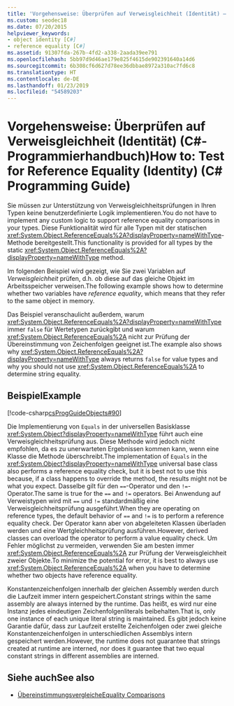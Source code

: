 ```yaml
---
title: 'Vorgehensweise: Überprüfen auf Verweisgleichheit (Identität) – C#-Programmierhandbuch'
ms.custom: seodec18
ms.date: 07/20/2015
helpviewer_keywords:
- object identity [C#]
- reference equality [C#]
ms.assetid: 91307fda-267b-4fd2-a338-2aada39ee791
ms.openlocfilehash: 5bb97d9d46ae179e825f4615de902391640a14d6
ms.sourcegitcommit: 6b308cf6d627d78ee36dbbae8972a310ac7fd6c8
ms.translationtype: HT
ms.contentlocale: de-DE
ms.lasthandoff: 01/23/2019
ms.locfileid: "54589203"
---
```

# <a name="how-to-test-for-reference-equality-identity-c-programming-guide"></a><span data-ttu-id="bb31c-102">Vorgehensweise: Überprüfen auf Verweisgleichheit (Identität) (C#-Programmierhandbuch)</span><span class="sxs-lookup"><span data-stu-id="bb31c-102">How to: Test for Reference Equality (Identity) (C# Programming Guide)</span></span>
<span data-ttu-id="bb31c-103">Sie müssen zur Unterstützung von Verweisgleichheitsprüfungen in Ihren Typen keine benutzerdefinierte Logik implementieren.</span><span class="sxs-lookup"><span data-stu-id="bb31c-103">You do not have to implement any custom logic to support reference equality comparisons in your types.</span></span> <span data-ttu-id="bb31c-104">Diese Funktionalität wird für alle Typen mit der statischen <xref:System.Object.ReferenceEquals%2A?displayProperty=nameWithType>-Methode bereitgestellt.</span><span class="sxs-lookup"><span data-stu-id="bb31c-104">This functionality is provided for all types by the static <xref:System.Object.ReferenceEquals%2A?displayProperty=nameWithType> method.</span></span>  
  
 <span data-ttu-id="bb31c-105">Im folgenden Beispiel wird gezeigt, wie Sie zwei Variablen auf *Verweisgleichheit* prüfen, d.h. ob diese auf das gleiche Objekt im Arbeitsspeicher verweisen.</span><span class="sxs-lookup"><span data-stu-id="bb31c-105">The following example shows how to determine whether two variables have *reference equality*, which means that they refer to the same object in memory.</span></span>  
  
 <span data-ttu-id="bb31c-106">Das Beispiel veranschaulicht außerdem, warum <xref:System.Object.ReferenceEquals%2A?displayProperty=nameWithType> immer `false` für Wertetypen zurückgibt und warum <xref:System.Object.ReferenceEquals%2A> nicht zur Prüfung der Übereinstimmung von Zeichenfolgen geeignet ist.</span><span class="sxs-lookup"><span data-stu-id="bb31c-106">The example also shows why <xref:System.Object.ReferenceEquals%2A?displayProperty=nameWithType> always returns `false` for value types and why you should not use  <xref:System.Object.ReferenceEquals%2A> to determine string equality.</span></span>  
  
## <a name="example"></a><span data-ttu-id="bb31c-107">Beispiel</span><span class="sxs-lookup"><span data-stu-id="bb31c-107">Example</span></span>  
 [!code-csharp[csProgGuideObjects#90](../../../csharp/programming-guide/classes-and-structs/codesnippet/CSharp/how-to-test-for-reference-equality-identity_1.cs)]  
  
 <span data-ttu-id="bb31c-108">Die Implementierung von `Equals` in der universellen Basisklasse <xref:System.Object?displayProperty=nameWithType> führt auch eine Verweisgleichheitsprüfung aus. Diese Methode wird jedoch nicht empfohlen, da es zu unerwarteten Ergebnissen kommen kann, wenn eine Klasse die Methode überschreibt.</span><span class="sxs-lookup"><span data-stu-id="bb31c-108">The implementation of `Equals` in the <xref:System.Object?displayProperty=nameWithType> universal base class also performs a reference equality check, but it is best not to use this because, if a class happens to override the method, the results might not be what you expect.</span></span> <span data-ttu-id="bb31c-109">Dasselbe gilt für den `==`-Operator und den `!=`-Operator.</span><span class="sxs-lookup"><span data-stu-id="bb31c-109">The same is true for the `==` and `!=` operators.</span></span> <span data-ttu-id="bb31c-110">Bei Anwendung auf Verweistypen wird mit `==` und `!=` standardmäßig eine Verweisgleichheitsprüfung ausgeführt.</span><span class="sxs-lookup"><span data-stu-id="bb31c-110">When they are operating on reference types, the default behavior of `==` and `!=` is to perform a reference equality check.</span></span> <span data-ttu-id="bb31c-111">Der Operator kann aber von abgeleiteten Klassen überladen werden und eine Wertgleichheitsprüfung ausführen.</span><span class="sxs-lookup"><span data-stu-id="bb31c-111">However, derived classes can overload the operator to perform a value equality check.</span></span> <span data-ttu-id="bb31c-112">Um Fehler möglichst zu vermeiden, verwenden Sie am besten immer <xref:System.Object.ReferenceEquals%2A> zur Prüfung der Verweisgleichheit zweier Objekte.</span><span class="sxs-lookup"><span data-stu-id="bb31c-112">To minimize the potential for error, it is best to always use <xref:System.Object.ReferenceEquals%2A> when you have to determine whether two objects have reference equality.</span></span>  
  
 <span data-ttu-id="bb31c-113">Konstantenzeichenfolgen innerhalb der gleichen Assembly werden durch die Laufzeit immer intern gespeichert.</span><span class="sxs-lookup"><span data-stu-id="bb31c-113">Constant strings within the same assembly are always interned by the runtime.</span></span> <span data-ttu-id="bb31c-114">Das heißt, es wird nur eine Instanz jedes eindeutigen Zeichenfolgenliterals beibehalten.</span><span class="sxs-lookup"><span data-stu-id="bb31c-114">That is, only one instance of each unique literal string is maintained.</span></span> <span data-ttu-id="bb31c-115">Es gibt jedoch keine Garantie dafür, dass zur Laufzeit erstellte Zeichenfolgen oder zwei gleiche Konstantenzeichenfolgen in unterschiedlichen Assemblys intern gespeichert werden.</span><span class="sxs-lookup"><span data-stu-id="bb31c-115">However, the runtime does not guarantee that strings created at runtime are interned, nor does it guarantee that two equal constant strings in different assemblies are interned.</span></span>  
  
## <a name="see-also"></a><span data-ttu-id="bb31c-116">Siehe auch</span><span class="sxs-lookup"><span data-stu-id="bb31c-116">See also</span></span>

- [<span data-ttu-id="bb31c-117">Übereinstimmungsvergleiche</span><span class="sxs-lookup"><span data-stu-id="bb31c-117">Equality Comparisons</span></span>](../../../csharp/programming-guide/statements-expressions-operators/equality-comparisons.md)
